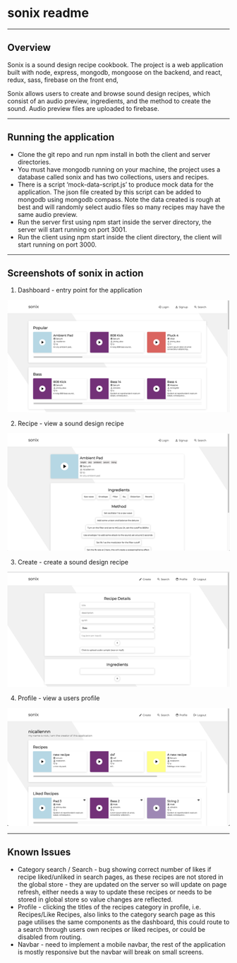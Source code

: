 # sonix readme

---

## Overview

Sonix is a sound design recipe cookbook. The project is a web application built with node, express, mongodb, mongoose on the backend, and react, redux, sass, firebase on the front end,

Sonix allows users to create and browse sound design recipes, which consist of an audio preview, ingredients, and the method to create the sound. Audio preview files are uploaded to firebase.

---

## Running the application

- Clone the git repo and run npm install in both the client and server directories.
- You must have mongodb running on your machine, the project uses a database called sonix and has two collections, users and recipes.
- There is a script ‘mock-data-script.js’ to produce mock data for the application. The json file created by this script can be added to mongodb using mongodb compass. Note the data created is rough at best and will randomly select audio files so many recipes may have the same audio preview.
- Run the server first using npm start inside the server directory, the server will start running on port 3001.
- Run the client using npm start inside the client directory, the client will start running on port 3000.

---

## Screenshots of sonix in action

1. Dashboard - entry point for the application

![dashboard_unauth.png](./readme-img/dashboard_unauth.png)

2. Recipe - view a sound design recipe
    
![recipe.png](./readme-img/recipe.png)
    

3. Create - create a sound design recipe
    
![create_recipe.png](./readme-img/create_recipe.png)
    

4. Profile - view a users profile
    
![profile.png](./readme-img/profile.png)
    

---

## Known Issues

- Category search / Search - bug showing correct number of likes if recipe liked/unliked in search pages, as these recipes are not stored in the global store - they are updated on the server so will update on page refresh, either needs a way to update these recipes or needs to be stored in global store so value changes are reflected.
- Profile - clicking the titles of the recipes category in profile, i.e. Recipes/Like Recipes, also links to the category search page as this page utilises the same components as the dashboard, this could route to a search through users own recipes or liked recipes, or could be disabled from routing.
- Navbar - need to implement a mobile navbar, the rest of the application is mostly responsive but the navbar will break on small screens.